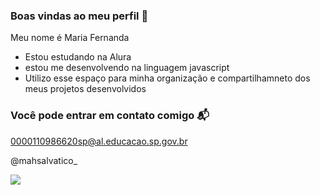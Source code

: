 ### Boas vindas ao meu perfil 🖤

Meu nome é Maria Fernanda

- Estou estudando na Alura
- estou me desenvolvendo na linguagem javascript
- Utilizo esse espaço para minha organização e compartilhamneto dos meus projetos desenvolvidos

### Você pode entrar em contato comigo 📬

0000110986620sp@al.educacao.sp.gov.br

@mahsalvatico_

![](https://media1.tenor.com/m/yDxgngEEeY0AAAAC/barbie-pink.g)
